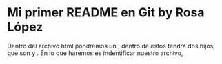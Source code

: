 # Mi primer README en Git by Rosa López

Dentro del archivo html pondremos un <html>, dentro de estos tendrá dos hijos, que son <head> y <body>. En <head> lo que haremos es indentificar nuestro archivo, <title> y el lenguaje que estamos utilizando.
<div> es un bloque o un rectangulo por defecto, y eso es un contenedor de contenido, pero podemos incluir contenido como <p>.
<hr> me crea una linea en la página

